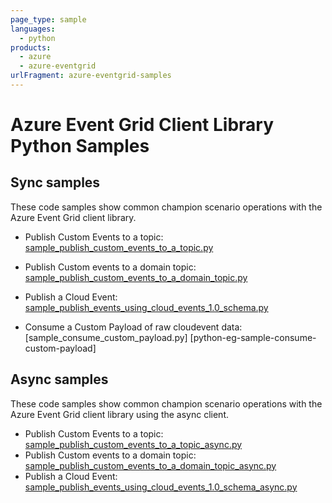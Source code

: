 ```yaml
---
page_type: sample
languages:
  - python
products:
  - azure
  - azure-eventgrid
urlFragment: azure-eventgrid-samples
---
```


# Azure Event Grid Client Library Python Samples

## Sync samples
These code samples show common champion scenario operations with the Azure Event Grid client library.

* Publish Custom Events to a topic: [sample_publish_custom_events_to_a_topic.py][python-eg-sample-customevent]
* Publish Custom events to a domain topic: [sample_publish_custom_events_to_a_domain_topic.py][python-eg-sample-customevent-to-domain]
* Publish a Cloud Event: [sample_publish_events_using_cloud_events_1.0_schema.py][python-eg-sample-send-cloudevent]

* Consume a Custom Payload of raw cloudevent data: [sample_consume_custom_payload.py]
[python-eg-sample-consume-custom-payload]

## Async samples
These code samples show common champion scenario operations with the Azure Event Grid client library using the async client.

* Publish Custom Events to a topic: [sample_publish_custom_events_to_a_topic_async.py][python-eg-sample-customevent-async]
* Publish Custom events to a domain topic: [sample_publish_custom_events_to_a_domain_topic_async.py][python-eg-sample-customevent-to-domain-async]
* Publish a Cloud Event: [sample_publish_events_using_cloud_events_1.0_schema_async.py][python-eg-sample-send-cloudevent-async]


[python-eg-sample-customevent]: https://github.com/Azure/azure-sdk-for-python/blob/master/sdk/eventgrid/azure-eventgrid/samples/sync_samples/sample_publish_custom_events_to_a_topic.py
[python-eg-sample-customevent-to-domain]: https://github.com/Azure/azure-sdk-for-python/blob/master/sdk/eventgrid/azure-eventgrid/samples/sync_samples/sample_publish_custom_events_to_a_domain_topic.py
[python-eg-sample-send-cloudevent]: https://github.com/Azure/azure-sdk-for-python/blob/master/sdk/eventgrid/azure-eventgrid/samples/sync_samples/sample_publish_events_using_cloud_events_1.0_schema.py

[python-eg-sample-customevent-async]: https://github.com/Azure/azure-sdk-for-python/blob/master/sdk/eventgrid/azure-eventgrid/samples/async_samples/sample_publish_custom_events_to_a_topic.py
[python-eg-sample-customevent-to-domain-async]: https://github.com/Azure/azure-sdk-for-python/blob/master/sdk/eventgrid/azure-eventgrid/samples/async_samples/sample_publish_custom_events_to_a_domain_topic.py
[python-eg-sample-send-cloudevent-async]: https://github.com/Azure/azure-sdk-for-python/blob/master/sdk/eventgrid/azure-eventgrid/samples/async_samples/sample_publish_events_using_cloud_events_1.0_schema.py

[publisher-service-doc]: https://docs.microsoft.com/azure/event-grid/concepts
